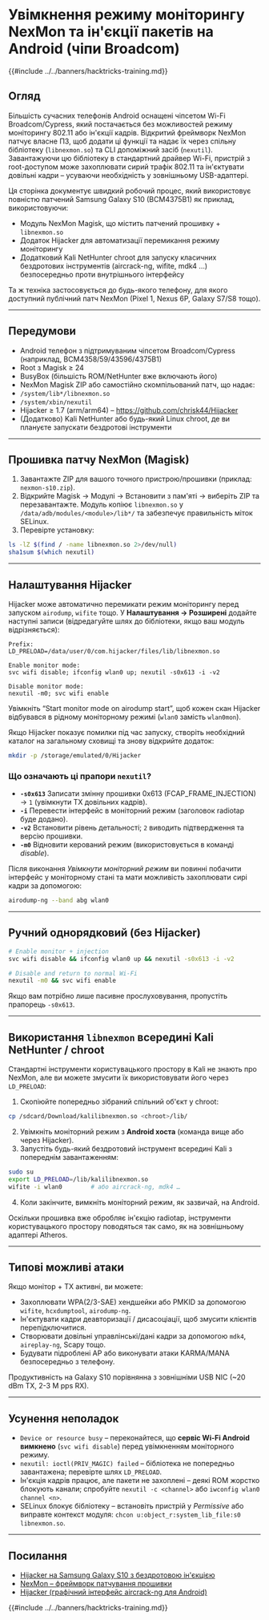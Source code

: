 # Увімкнення режиму моніторингу NexMon та ін'єкції пакетів на Android (чіпи Broadcom)

{{#include ../../banners/hacktricks-training.md}}

## Огляд
Більшість сучасних телефонів Android оснащені чіпсетом Wi-Fi Broadcom/Cypress, який постачається без можливостей режиму моніторингу 802.11 або ін'єкції кадрів. Відкритий фреймворк NexMon патчує власне ПЗ, щоб додати ці функції та надає їх через спільну бібліотеку (`libnexmon.so`) та CLI допоміжний засіб (`nexutil`). Завантажуючи цю бібліотеку в стандартний драйвер Wi-Fi, пристрій з root-доступом може захоплювати сирий трафік 802.11 та ін'єктувати довільні кадри – усуваючи необхідність у зовнішньому USB-адаптері.

Ця сторінка документує швидкий робочий процес, який використовує повністю патчений Samsung Galaxy S10 (BCM4375B1) як приклад, використовуючи:

* Модуль NexMon Magisk, що містить патчений прошивку + `libnexmon.so`
* Додаток Hijacker для автоматизації перемикання режиму моніторингу
* Додатковий Kali NetHunter chroot для запуску класичних бездротових інструментів (aircrack-ng, wifite, mdk4 …) безпосередньо проти внутрішнього інтерфейсу

Та ж техніка застосовується до будь-якого телефону, для якого доступний публічний патч NexMon (Pixel 1, Nexus 6P, Galaxy S7/S8 тощо).

---

## Передумови
* Android телефон з підтримуваним чіпсетом Broadcom/Cypress (наприклад, BCM4358/59/43596/4375B1)
* Root з Magisk ≥ 24
* BusyBox (більшість ROM/NetHunter вже включають його)
* NexMon Magisk ZIP або самостійно скомпільований патч, що надає:
* `/system/lib*/libnexmon.so`
* `/system/xbin/nexutil`
* Hijacker ≥ 1.7 (arm/arm64) – https://github.com/chrisk44/Hijacker
* (Додатково) Kali NetHunter або будь-який Linux chroot, де ви плануєте запускати бездротові інструменти

---

## Прошивка патчу NexMon (Magisk)
1. Завантажте ZIP для вашого точного пристрою/прошивки (приклад: `nexmon-s10.zip`).
2. Відкрийте Magisk -> Модулі -> Встановити з пам'яті -> виберіть ZIP та перезавантажте.
Модуль копіює `libnexmon.so` у `/data/adb/modules/<module>/lib*/` та забезпечує правильність міток SELinux.
3. Перевірте установку:
```bash
ls -lZ $(find / -name libnexmon.so 2>/dev/null)
sha1sum $(which nexutil)
```

---

## Налаштування Hijacker
Hijacker може автоматично перемикати режим моніторингу перед запуском `airodump`, `wifite` тощо. У **Налаштування -> Розширені** додайте наступні записи (відредагуйте шлях до бібліотеки, якщо ваш модуль відрізняється):
```
Prefix:
LD_PRELOAD=/data/user/0/com.hijacker/files/lib/libnexmon.so

Enable monitor mode:
svc wifi disable; ifconfig wlan0 up; nexutil -s0x613 -i -v2

Disable monitor mode:
nexutil -m0; svc wifi enable
```
Увімкніть “Start monitor mode on airodump start”, щоб кожен скан Hijacker відбувався в рідному моніторному режимі (`wlan0` замість `wlan0mon`).

Якщо Hijacker показує помилки під час запуску, створіть необхідний каталог на загальному сховищі та знову відкрийте додаток:
```bash
mkdir -p /storage/emulated/0/Hijacker
```
### Що означають ці прапори `nexutil`?
* **`-s0x613`**   Записати змінну прошивки 0x613 (FCAP_FRAME_INJECTION) → `1` (увімкнути TX довільних кадрів).
* **`-i`**         Перевести інтерфейс в моніторний режим (заголовок radiotap буде додано).
* **`-v2`**        Встановити рівень детальності; `2` виводить підтвердження та версію прошивки.
* **`-m0`**        Відновити керований режим (використовується в команді *disable*).

Після виконання *Увімкнути моніторний режим* ви повинні побачити інтерфейс у моніторному стані та мати можливість захоплювати сирі кадри за допомогою:
```bash
airodump-ng --band abg wlan0
```
---

## Ручний однорядковий (без Hijacker)
```bash
# Enable monitor + injection
svc wifi disable && ifconfig wlan0 up && nexutil -s0x613 -i -v2

# Disable and return to normal Wi-Fi
nexutil -m0 && svc wifi enable
```
Якщо вам потрібно лише пасивне прослуховування, пропустіть прапорець `-s0x613`.

---

## Використання `libnexmon` всередині Kali NetHunter / chroot
Стандартні інструменти користувацького простору в Kali не знають про NexMon, але ви можете змусити їх використовувати його через `LD_PRELOAD`:

1. Скопіюйте попередньо зібраний спільний об'єкт у chroot:
```bash
cp /sdcard/Download/kalilibnexmon.so <chroot>/lib/
```
2. Увімкніть моніторний режим з **Android хоста** (команда вище або через Hijacker).
3. Запустіть будь-який бездротовий інструмент всередині Kali з попереднім завантаженням:
```bash
sudo su
export LD_PRELOAD=/lib/kalilibnexmon.so
wifite -i wlan0        # або aircrack-ng, mdk4 …
```
4. Коли закінчите, вимкніть моніторний режим, як зазвичай, на Android.

Оскільки прошивка вже обробляє ін'єкцію radiotap, інструменти користувацького простору поводяться так само, як на зовнішньому адаптері Atheros.

---

## Типові можливі атаки
Якщо монітор + TX активні, ви можете:
* Захоплювати WPA(2/3-SAE) хендшейки або PMKID за допомогою `wifite`, `hcxdumptool`, `airodump-ng`.
* Ін'єктувати кадри деавторизації / дисасоціації, щоб змусити клієнтів перепідключитися.
* Створювати довільні управлінські/дані кадри за допомогою `mdk4`, `aireplay-ng`, Scapy тощо.
* Будувати підроблені AP або виконувати атаки KARMA/MANA безпосередньо з телефону.

Продуктивність на Galaxy S10 порівнянна з зовнішніми USB NIC (~20 dBm TX, 2-3 M pps RX).

---

## Усунення неполадок
* `Device or resource busy` – переконайтеся, що **сервіс Wi-Fi Android вимкнено** (`svc wifi disable`) перед увімкненням моніторного режиму.
* `nexutil: ioctl(PRIV_MAGIC) failed` – бібліотека не попередньо завантажена; перевірте шлях `LD_PRELOAD`.
* Ін'єкція кадрів працює, але пакети не захоплені – деякі ROM жорстко блокують канали; спробуйте `nexutil -c <channel>` або `iwconfig wlan0 channel <n>`.
* SELinux блокує бібліотеку – встановіть пристрій у *Permissive* або виправте контекст модуля: `chcon u:object_r:system_lib_file:s0 libnexmon.so`.

---

## Посилання
* [Hijacker на Samsung Galaxy S10 з бездротовою ін'єкцією](https://forums.kali.org/t/hijacker-on-the-samsung-galaxy-s10-with-wireless-injection/10305)
* [NexMon – фреймворк патчування прошивки](https://github.com/seemoo-lab/nexmon)
* [Hijacker (графічний інтерфейс aircrack-ng для Android)](https://github.com/chrisk44/Hijacker)

{{#include ../../banners/hacktricks-training.md}}
